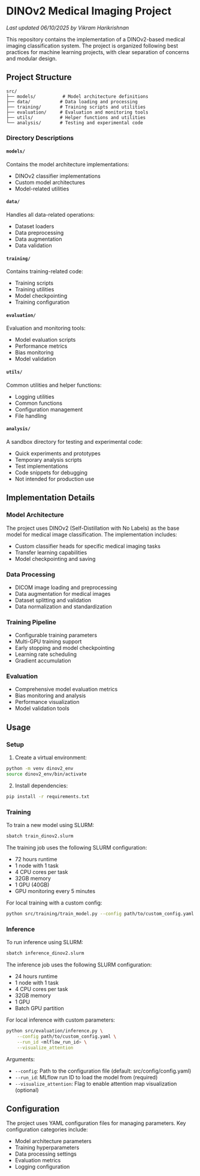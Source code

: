 # DINOv2 Medical Imaging Project

*Last updated 06/10/2025 by Vikram Harikrishnan*

This repository contains the implementation of a DINOv2-based medical imaging classification system. The project is organized following best practices for machine learning projects, with clear separation of concerns and modular design.

## Project Structure

```
src/
├── models/          # Model architecture definitions
├── data/           # Data loading and processing
├── training/       # Training scripts and utilities
├── evaluation/     # Evaluation and monitoring tools
├── utils/          # Helper functions and utilities
└── analysis/       # Testing and experimental code
```

### Directory Descriptions

#### `models/`
Contains the model architecture implementations:
- DINOv2 classifier implementations
- Custom model architectures
- Model-related utilities

#### `data/`
Handles all data-related operations:
- Dataset loaders
- Data preprocessing
- Data augmentation
- Data validation

#### `training/`
Contains training-related code:
- Training scripts
- Training utilities
- Model checkpointing
- Training configuration

#### `evaluation/`
Evaluation and monitoring tools:
- Model evaluation scripts
- Performance metrics
- Bias monitoring
- Model validation

#### `utils/`
Common utilities and helper functions:
- Logging utilities
- Common functions
- Configuration management
- File handling

#### `analysis/`
A sandbox directory for testing and experimental code:
- Quick experiments and prototypes
- Temporary analysis scripts
- Test implementations
- Code snippets for debugging
- Not intended for production use

## Implementation Details

### Model Architecture
The project uses DINOv2 (Self-Distillation with No Labels) as the base model for medical image classification. The implementation includes:
- Custom classifier heads for specific medical imaging tasks
- Transfer learning capabilities
- Model checkpointing and saving

### Data Processing
- DICOM image loading and preprocessing
- Data augmentation for medical images
- Dataset splitting and validation
- Data normalization and standardization

### Training Pipeline
- Configurable training parameters
- Multi-GPU training support
- Early stopping and model checkpointing
- Learning rate scheduling
- Gradient accumulation

### Evaluation
- Comprehensive model evaluation metrics
- Bias monitoring and analysis
- Performance visualization
- Model validation tools

## Usage

### Setup
1. Create a virtual environment:
```bash
python -m venv dinov2_env
source dinov2_env/bin/activate
```

2. Install dependencies:
```bash
pip install -r requirements.txt
```

### Training
To train a new model using SLURM:
```bash
sbatch train_dinov2.slurm
```

The training job uses the following SLURM configuration:
- 72 hours runtime
- 1 node with 1 task
- 4 CPU cores per task
- 32GB memory
- 1 GPU (40GB)
- GPU monitoring every 5 minutes

For local training with a custom config:
```bash
python src/training/train_model.py --config path/to/custom_config.yaml
```

### Inference
To run inference using SLURM:
```bash
sbatch inference_dinov2.slurm
```

The inference job uses the following SLURM configuration:
- 24 hours runtime
- 1 node with 1 task
- 4 CPU cores per task
- 32GB memory
- 1 GPU
- Batch GPU partition

For local inference with custom parameters:
```bash
python src/evaluation/inference.py \
    --config path/to/custom_config.yaml \
    --run_id <mlflow_run_id> \
    --visualize_attention
```

Arguments:
- `--config`: Path to the configuration file (default: src/config/config.yaml)
- `--run_id`: MLflow run ID to load the model from (required)
- `--visualize_attention`: Flag to enable attention map visualization (optional)

## Configuration

The project uses YAML configuration files for managing parameters. Key configuration categories include:
- Model architecture parameters
- Training hyperparameters
- Data processing settings
- Evaluation metrics
- Logging configuration
